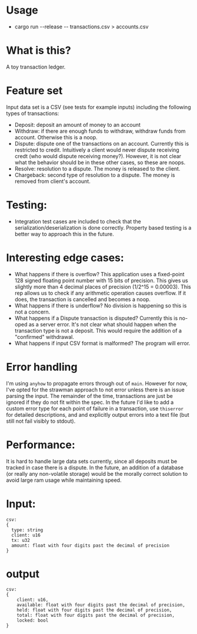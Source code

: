 # Usage
- cargo run --release -- transactions.csv > accounts.csv

# What is this?
A toy transaction ledger.

# Feature set
Input data set is a CSV (see tests for example inputs) including the following types of transactions:

- Deposit: deposit an amount of money to an account
- Withdraw: if there are enough funds to withdraw, withdraw funds from account. Otherwise this is a noop.
- Dispute: dispute one of the transactions on an account. Currently this is restricted to credit. Intuitively a client would never dispute receiving credt (who would dispute receiving money?). However, it is not clear what the behavior should be in these other cases, so these are noops.
- Resolve: resolution to a dispute. The money is released to the client.
- Chargeback: second type of resolution to a dispute. The money is removed from client's account.

# Testing:
- Integration test cases are included to check that the serialization/deserialization is done correctly. Property based testing is a better way to approach this in the future.

# Interesting edge cases:
- What happens if there is overflow? This application uses a fixed-point 128 signed floating point number with 15 bits of precision. This gives us slightly more than 4 decimal places of precision (1/2^15 = 0.00003). This rep allows us to check if any arithmetic operation causes overflow. If it does, the transaction is cancelled and becomes a noop.
- What happens if there is underflow? No division is happening so this is not a concern.
- What happens if a Dispute transaction is disputed? Currently this is no-oped as a server error. It's not clear what should happen when the transaction type is not a deposit. This would require the addition of a "confirmed" withdrawal.
- What happens if input CSV format is malformed? The program will error.

# Error handling
I'm using `anyhow` to propagate errors through out of `main`. However for now, I've opted for the strawman approach to not error unless there is an issue parsing the input. The remainder of the time, transactions are just be ignored if they do not fit within the spec. In the future I'd like to add a custom error type for each point of failure in a transaction, use `thiserror` for detailed descriptions, and and explicitly output errors into a text file (but still not fail visibly to stdout).

# Performance:
It is hard to handle large data sets currently, since all deposits must be tracked in case there is a dispute. In the future, an addition of a database (or really any non-volatile storage) would be the morally correct solution to avoid large ram usage while maintaining speed.

# Input:

```
csv:
{
  type: string
  client: u16
  tx: u32
  amount: float with four digits past the decimal of precision
}
```

# output
```
csv:
{
    client: u16,
    available: float with four digits past the decimal of precision,
    held: float with four digits past the decimal of precision,
    total: float with four digits past the decimal of precision,
    locked: bool
}
```
